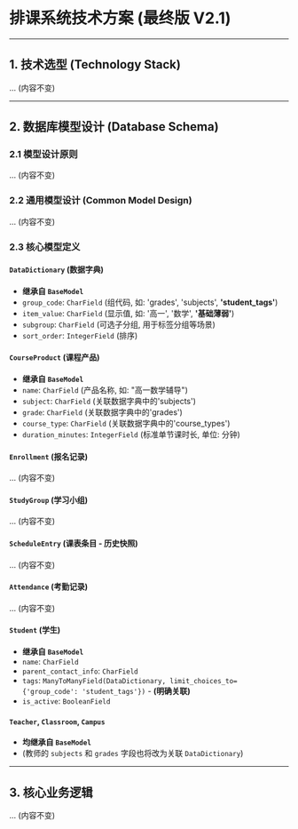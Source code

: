 # 排课系统技术方案 (最终版 V2.1)

---

## 1. 技术选型 (Technology Stack)
... (内容不变)

---

## 2. 数据库模型设计 (Database Schema)

### 2.1 模型设计原则
... (内容不变)

### 2.2 通用模型设计 (Common Model Design)
... (内容不变)

### 2.3 核心模型定义

#### `DataDictionary` (数据字典)
- **继承自 `BaseModel`**
- `group_code`: `CharField` (组代码, 如: 'grades', 'subjects', **'student_tags'**)
- `item_value`: `CharField` (显示值, 如: '高一', '数学', **'基础薄弱'**)
- `subgroup`: `CharField` (可选子分组, 用于标签分组等场景)
- `sort_order`: `IntegerField` (排序)

#### `CourseProduct` (课程产品)
- **继承自 `BaseModel`**
- `name`: `CharField` (产品名称, 如: "高一数学辅导")
- `subject`: `CharField` (关联数据字典中的'subjects')
- `grade`: `CharField` (关联数据字典中的'grades')
- `course_type`: `CharField` (关联数据字典中的'course_types')
- `duration_minutes`: `IntegerField` (标准单节课时长, 单位: 分钟)

#### `Enrollment` (报名记录)
... (内容不变)

#### `StudyGroup` (学习小组)
... (内容不变)

#### `ScheduleEntry` (课表条目 - 历史快照)
... (内容不变)

#### `Attendance` (考勤记录)
... (内容不变)

#### `Student` (学生)
- **继承自 `BaseModel`**
- `name`: `CharField`
- `parent_contact_info`: `CharField`
- `tags`: `ManyToManyField(DataDictionary, limit_choices_to={'group_code': 'student_tags'})` - **(明确关联)**
- `is_active`: `BooleanField`

#### `Teacher`, `Classroom`, `Campus`
- **均继承自 `BaseModel`**
- (教师的 `subjects` 和 `grades` 字段也将改为关联 `DataDictionary`)

---

## 3. 核心业务逻辑
... (内容不变)

